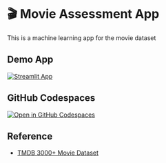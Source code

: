 # 🎬 Movie Assessment App

This is a machine learning app for the movie dataset

## Demo App

[![Streamlit App](https://static.streamlit.io/badges/streamlit_badge_black_white.svg)](https://movie_assessment.streamlit.app/)

## GitHub Codespaces

[![Open in GitHub Codespaces](https://github.com/codespaces/badge.svg)](https://codespaces.new/streamlit/app-starter-kit?quickstart=1)

## Reference
- [TMDB 3000+ Movie Dataset](https://www.kaggle.com/datasets/singole/tmdb-1000-movie-dataset-2023-new-updated)
